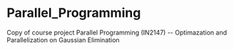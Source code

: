 # Parallel_Programming
Copy of course project Parallel Programming (IN2147) -- Optimazation and Parallelization on Gaussian Elimination
